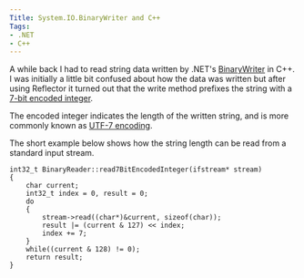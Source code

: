 ```yaml
---
Title: System.IO.BinaryWriter and C++
Tags:
- .NET
- C++
---
```


A while back I had to read string data written by .NET's [BinaryWriter](http://msdn.microsoft.com/en-us/library/system.io.binarywriter(v=vs.110).aspx) in C++. I was initially a little bit confused about how the data was written but after using Reflector it turned out that the write method prefixes the string with a [7-bit encoded integer](http://en.wikipedia.org/wiki/Variable-length_quantity). 

<!--excerpt-->

The encoded integer indicates the length of the written string, and is more commonly known as [UTF-7 encoding](http://en.wikipedia.org/wiki/UTF-7).

The short example below shows how the string length can be read from a standard input stream.

    int32_t BinaryReader::read7BitEncodedInteger(ifstream* stream)
    {
        char current;
        int32_t index = 0, result = 0;
        do
        {
            stream->read((char*)&current, sizeof(char));
            result |= (current & 127) << index;
            index += 7;
        }
        while((current & 128) != 0);
        return result;
    }